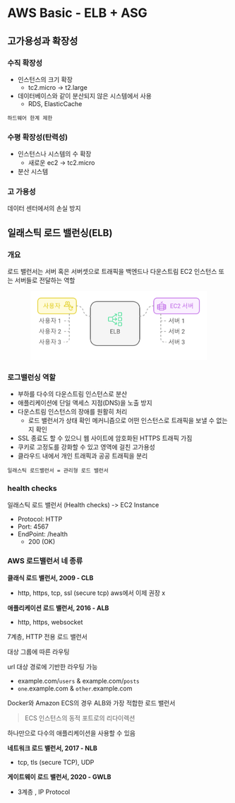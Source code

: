 # AWS Basic - ELB + ASG 

## 고가용성과 확장성

###  수직 확장성
- 인스턴스의 크기 확장
    - tc2.micro -> t2.large 
- 데이터베이스와 같이 분산되지 않은 시스템에서 사용
    - RDS, ElasticCache

`하드웨어 한계 제한`

### 수평 확장성(탄력성)
- 인스턴스나 시스템의 수 확장
    - 새로운 ec2 -> tc2.micro 
- 분산 시스템


### 고 가용성
데이터 센터에서의 손실 방지

## 일래스틱 로드 밸런싱(ELB) 
### 개요
로드 밸런서는 서버 혹은 서버셋으로 트래픽을 백엔드나 다운스트림 EC2 인스턴스 또는 서버들로 전달하는 역할

<p align="center">
 <img src="../ETC/imgs/aws_certified_developer_associate_C02_002.png" width="400" alt="aws_certified_developer_associate_02_001.png"></img>
 </p>

### 로그밸런싱 역할
- 부하를 다수의 다운스트림 인스턴스로 분산
- 애플리케이션에 단일 액세스 지점(DNS)을 노출 
방지
- 다운스트림 인스턴스의 장애를 원활히 처리
    - 로드 밸런서가 상태 확인 메커니즘으로
어떤 인스턴스로 트래픽을 보낼 수 없는지 확인
- SSL 종료도 할 수 있으니 웹 사이트에 암호화된 HTTPS 트래픽 가짐
- 쿠키로 고정도를 강화할 수 있고 영역에 걸친 고가용성
- 클라우드 내에서 개인 트래픽과 공공 트래픽을 분리

`일래스틱 로드밸런서 = 관리형 로드 밸런서`

### health checks

일래스틱 로드 밸런서 (Health checks)
-> 
EC2 Instance 
- Protocol: HTTP
- Port: 4567
- EndPoint: /health 
    - 200 (OK)

### AWS 로드밸런서 네 종류
**클래식 로드 밸런서, 2009 - CLB**
- http, https, tcp, ssl (secure tcp) aws에서 이제 권장 x

**애플리케이션 로드 밸런서, 2016 - ALB**
- http, https, websocket

7계층, HTTP 전용 로드 밸런서

대상 그룹에 따른 라우팅

url 대상 경로에 기반한 라우팅 가능
- example.com/`users` & example.com/`posts`
- `one`.example.com & `other`.example.com

Docker와 Amazon ECS의 경우 ALB와 가장 적합한 로드 밸런서
> ECS 인스턴스의 동적 포트로의 리다이렉션

하나만으로 다수의 애플리케이션을 사용할 수 있음


**네트워크 로드 밸런서, 2017 - NLB**
- tcp, tls (secure TCP), UDP

**게이트웨이 로드 밸런서, 2020 - GWLB**
- 3계층 , IP Protocol



